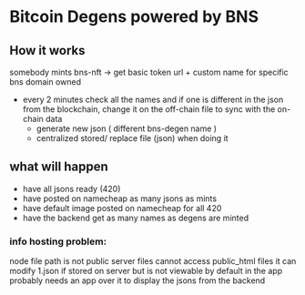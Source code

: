 # Bitcoin Degens powered by BNS

## How it works

somebody mints bns-nft -> get basic token url + custom name for specific bns domain owned

- every 2 minutes check all the names and if one is different in the json from the blockchain, change it on the off-chain file to sync with the on-chain data
  - generate new json ( different bns-degen name )
  - centralized stored/ replace file (json) when doing it

## what will happen

- have all jsons ready (420)
- have posted on namecheap as many jsons as mints
- have default image posted on namecheap for all 420
- have the backend get as many names as degens are minted

### info hosting problem:

node file path is not public
server files cannot access public_html files
it can modify 1.json if stored on server but is not viewable by default in the app
probably needs an app over it to display the jsons from the backend
